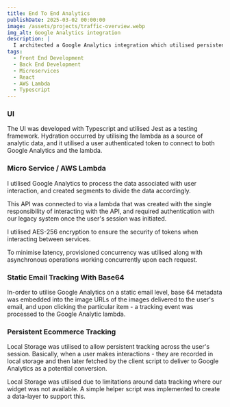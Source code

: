 ```yaml
---
title: End To End Analytics
publishDate: 2025-03-02 00:00:00
image: /assets/projects/traffic-overview.webp
img_alt: Google Analytics integration
description: |
  I architected a Google Analytics integration which utilised persistent data tracking, and microservice interactions.
tags:
  - Front End Development
  - Back End Development
  - Microservices
  - React
  - AWS Lambda
  - Typescript
---
```


### UI
The UI was developed with Typescript and utilised Jest as a testing framework. Hydration occurred by utilising the lambda as a source of analytic data, and it utilised a user authenticated token to connect to both Google Analytics and the lambda.

### Micro Service / AWS Lambda
I utilised Google Analytics to process the data associated with user interaction, and created segments to divide the data accordingly.

This API was connected to via a lambda that was created with the single responsibility of interacting with the API, and required authentication with our legacy system once the user's session was initiated.

I utilised AES-256 encryption to ensure the security of tokens when interacting between services.

To minimise latency, provisioned concurrency was utilised along with asynchronous operations working concurrently upon each request.

### Static Email Tracking With Base64
In-order to utilise Google Analytics on a static email level, base 64 metadata was embedded into the image URLs of the images delivered to the user's email, and upon clicking the particular item - a tracking event was processed to the Google Analytic lambda.

### Persistent Ecommerce Tracking
Local Storage was utilised to allow persistent tracking across the user's session. Basically, when a user makes interactions - they are recorded in local storage and then later fetched by the client script to deliver to Google Analytics as a potential conversion. 

Local Storage was utilised due to limitations around data tracking where our widget was not available. A simple helper script was implemented to create a data-layer to support this.